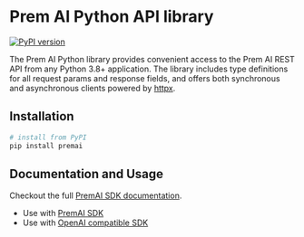 # Prem AI Python API library

<!-- prettier-ignore -->
[![PyPI version](https://img.shields.io/pypi/v/premai.svg?label=pypi%20(stable))](https://pypi.org/project/premai/)

The Prem AI Python library provides convenient access to the Prem AI REST API from any Python 3.8+
application. The library includes type definitions for all request params and response fields,
and offers both synchronous and asynchronous clients powered by [httpx](https://github.com/encode/httpx).

## Installation

```sh
# install from PyPI
pip install premai
```

## Documentation and Usage

Checkout the full [PremAI SDK documentation](https://docs.premai.io/get-started/sdks).

- Use with [PremAI SDK](https://docs.premai.io/get-started/sdks#use-with-premai-sdk)
- Use with [OpenAI compatible SDK](https://docs.premai.io/get-started/sdks#use-with-openai-compatible-sdk)
